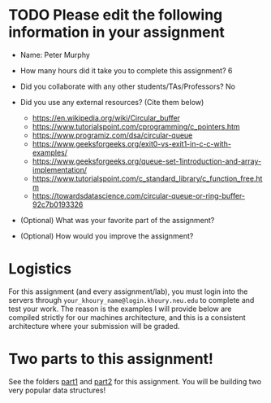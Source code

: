 # TODO Please edit the following information in your assignment

- Name: Peter Murphy
- How many hours did it take you to complete this assignment? 6
- Did you collaborate with any other students/TAs/Professors? No
- Did you use any external resources? (Cite them below)
  - https://en.wikipedia.org/wiki/Circular_buffer
  - https://www.tutorialspoint.com/cprogramming/c_pointers.htm
  - https://www.programiz.com/dsa/circular-queue
  - https://www.geeksforgeeks.org/exit0-vs-exit1-in-c-c-with-examples/
  - https://www.geeksforgeeks.org/queue-set-1introduction-and-array-implementation/
  - https://www.tutorialspoint.com/c_standard_library/c_function_free.htm
  - https://towardsdatascience.com/circular-queue-or-ring-buffer-92c7b0193326
  
- (Optional) What was your favorite part of the assignment?
- (Optional) How would you improve the assignment?

# Logistics

For this assignment (and every assignment/lab), you must login into the servers through `your_khoury_name@login.khoury.neu.edu` to complete and test your work. The reason is the examples I will provide below are compiled strictly for our machines architecture, and this is a consistent architecture where your submission will be graded.

# Two parts to this assignment!

See the folders [part1](./part1) and [part2](./part2) for this assignment. You will be building two very popular data structures!
